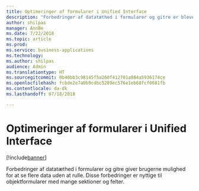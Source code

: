 ```yaml
---
title: Optimeringer af formularer i Unified Interface
description: "Forbedringer af datatæthed i formularer og gitre er blevet tilføjet"
author: shilpas
manager: AnnBe
ms.date: 7/22/2018
ms.topic: article
ms.prod: 
ms.service: business-applications
ms.technology: 
ms.author: shilpas
audience: Admin
ms.translationtype: HT
ms.sourcegitcommit: 0b40bb3c98145f5a260f412701a884a5936174ce
ms.openlocfilehash: fcbde2e7a0b9cdbc5289ec576e1eb68fcf0681fb
ms.contentlocale: da-dk
ms.lasthandoff: 07/18/2018

---
```

# <a name="unified-interface-form-optimizations"></a>Optimeringer af formularer i Unified Interface


[!include[banner](../../includes/banner.md)]

Forbedringer af datatæthed i formularer og gitre giver brugerne mulighed for at se flere data uden at rulle. Disse forbedringer er nyttige til objektformularer med mange sektioner og felter.

